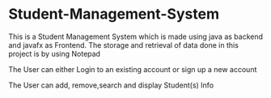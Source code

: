 # Student-Management-System
This is a Student Management System which is made using java as backend and javafx as Frontend. The storage and retrieval of data done in this project is by using Notepad

The User can either Login to an existing account or sign up a new account

The User can add, remove,search and display Student(s) Info
